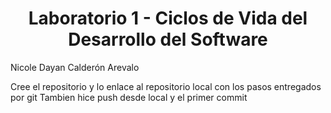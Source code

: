 <h1 align="center"> Laboratorio 1 - Ciclos de Vida del Desarrollo del Software </h1>


Nicole Dayan Calderón Arevalo

Cree el repositorio y lo enlace al repositorio local con los pasos entregados por git
Tambien hice push desde local y el primer commit

